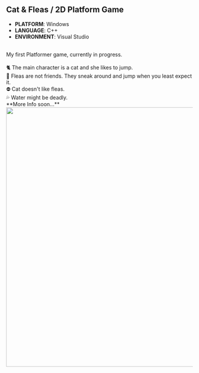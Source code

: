 ## Cat & Fleas / 2D Platform Game
* **PLATFORM**: Windows
* **LANGUAGE**: C++
* **ENVIRONMENT**: Visual Studio
<br>
My first Platformer game, currently in progress. 
<br>
<br>
🐈 The main character is a cat and she likes to jump. 
<br>
🦟 Fleas are not friends. They sneak around and jump when you least expect it.
<br>
⛔ Cat doesn't like fleas.
<br>
💦 Water might be deadly.
<br>
**More Info soon...**
<br>
<img src=".github/kitty_short2.gif" width="700">
